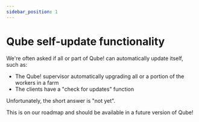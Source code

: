 ```yaml
---
sidebar_position: 1
---
```


# Qube self-update functionality

We're often asked if all or part of Qube! can automatically update itself,
such as:

  * The Qube! supervisor automatically upgrading all or a portion of the workers in a farm
  * The clients have a "check for updates" function

Unfortunately, the short answer is "not yet". 

This is on our roadmap and should be available in a future version of Qube!

